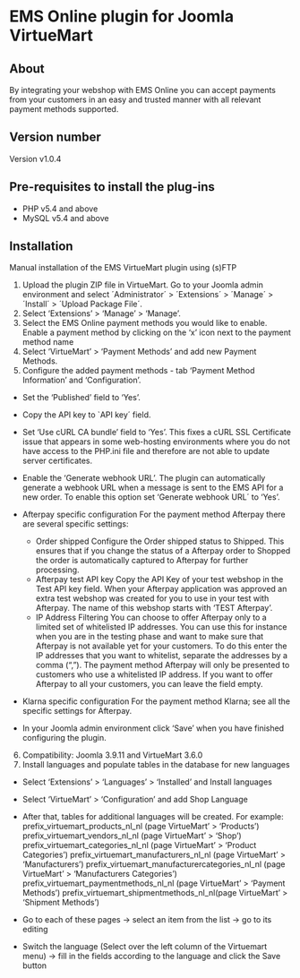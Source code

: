 # EMS Online plugin for Joomla VirtueMart

## About

By integrating your webshop with EMS Online you can accept payments from your customers in an easy and trusted manner with all relevant payment methods supported.

## Version number
Version v1.0.4

## Pre-requisites to install the plug-ins 
* PHP v5.4 and above
* MySQL v5.4 and above

## Installation
Manual installation of the EMS VirtueMart plugin using (s)FTP

1. Upload the plugin ZIP file in VirtueMart. Go to your Joomla admin environment and select ´Administrator´ > ´Extensions´ > ´Manage´ > ´Install´ > ´Upload Package File´.
2. Select ‘Extensions’ > ‘Manage’ > ‘Manage’.
3. Select the EMS Online payment methods you would like to enable.
Enable a payment method by clicking on the ‘x’ icon next to the payment method name
4. Select ‘VirtueMart’ > ‘Payment Methods’ and add new Payment Methods.
5. Configure the added payment methods - tab ‘Payment Method Information’ and ‘Configuration’.
- Set the ‘Published’ field to ‘Yes’.
- Copy the API key to `API key´ field.
- Set ‘Use cURL CA bundle’ field to ‘Yes’.
This fixes a cURL SSL Certificate issue that appears in some web-hosting environments where you do not have access to the PHP.ini file and therefore are not able to update server certificates.
- Enable the ‘Generate webhook URL’.
The plugin can automatically generate a webhook URL when a message is sent to the EMS API for a new order. To enable this option set ‘Generate webhook URL´ to ‘Yes’.
- Afterpay specific configuration
For the payment method Afterpay there are several specific settings:
	- Order shipped
	Configure the Order shipped status to Shipped. This ensures that if you change the status of a Afterpay order to Shopped the order is automatically captured to Afterpay for further processing.
	- Afterpay test API key Copy the API Key of your test webshop in the Test API key field.
	When your Afterpay application was approved an extra test webshop was created for you to use in your test with Afterpay. The name of this webshop starts with ‘TEST Afterpay’.
	- IP Address Filtering
	You can choose to offer Afterpay only to a limited set of whitelisted IP addresses. You can use this for instance when you are in the testing phase and want to make sure that Afterpay is not available yet for your customers.
	To do this enter the IP addresses that you want to whitelist, separate the addresses by a comma (“,”). The payment method Afterpay will only be presented to customers who use a whitelisted IP address.
	If you want to offer Afterpay to all your customers, you can leave the field empty.
	
- Klarna specific configuration
For the payment method Klarna; see all the specific settings for Afterpay.
- In your Joomla admin environment click ‘Save’ when you have finished configuring the plugin.
6. Compatibility: Joomla 3.9.11 and VirtueMart 3.6.0
7. Install languages and populate tables in the database for new languages
- Select ‘Extensions’ > ‘Languages’ > ‘Installed’ and Install languages
- Select ‘VirtueMart’ > ‘Configuration’ and add Shop Language
- After that, tables for additional languages will be created. For example: 
prefix_virtuemart_products_nl_nl (page VirtueMart’ > ‘Products’)
prefix_virtuemart_vendors_nl_nl (page VirtueMart’ > ‘Shop’)
prefix_virtuemart_categories_nl_nl (page VirtueMart’ > ‘Product Categories’)
prefix_virtuemart_manufacturers_nl_nl (page VirtueMart’ > ‘Manufacturers’)
prefix_virtuemart_manufacturercategories_nl_nl (page VirtueMart’ > ‘Manufacturers Categories’)
prefix_virtuemart_paymentmethods_nl_nl (page VirtueMart’ > ‘Payment Methods’)
prefix_virtuemart_shipmentmethods_nl_nl(page VirtueMart’ > ‘Shipment Methods’)

- Go to each of these pages -> select an item from the list -> go to its editing 
- Switch the language (Select over the left column of the Virtuemart menu) -> fill in the fields according to the language and click the Save button
